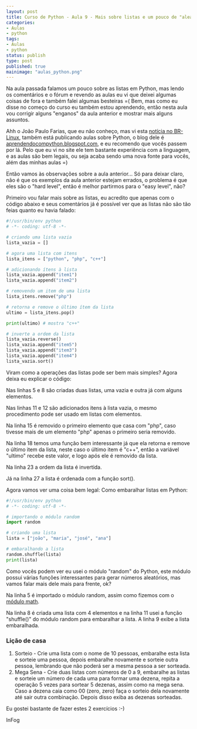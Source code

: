 ```yaml
---
layout: post
title: Curso de Python - Aula 9 - Mais sobre listas e um pouco de "aleatoriedade"
categories:
- Aulas
- python
tags:
- Aulas
- python
status: publish
type: post
published: true
mainimage: "aulas_python.png"
---
```


Na aula passada falamos um pouco sobre as listas em Python, mas lendo os comentários e o fórum e revendo as aulas eu vi que deixei algumas coisas de fora e também falei algumas besteiras =( Bem, mas como eu disse no começo do curso eu também estou aprendendo, então nesta aula vou corrigir alguns "enganos" da aula anterior e mostrar mais alguns assuntos.

Ahh o João Paulo Farias, que eu não conheço, mas vi esta [notícia no BR-Linux](http://br-linux.org/2009/aprendendo-a-programar-com-python/), também está publicando aulas sobre Python, o blog dele é [aprendendocompython.blogspot.com](http://aprendendocompython.blogspot.com), e eu recomendo que vocês passem por lá. Pelo que eu vi no site ele tem bastante experiência com a linguagem, e as aulas são bem legais, ou seja acaba sendo uma nova fonte para vocês, além das minhas aulas =)

Então vamos às observações sobre a aula anterior... Só para deixar claro, não é que os exemplos da aula anterior estejam errados, o problema é que eles são o "hard level", então é melhor partirmos para o "easy level", não?

Primeiro vou falar mais sobre as listas, eu acredito que apenas com o código abaixo e seus comentários já é possível ver que as listas não são tão feias quanto eu havia falado:

```python
#!/usr/bin/env python
# -*- coding: utf-8 -*-

# criando uma lista vazia
lista_vazia = []

# agora uma lista com itens
lista_itens = ["python", "php", "c++"]

# adicionando ítens à lista
lista_vazia.append("item1")
lista_vazia.append("item2")

# removendo um item de uma lista
lista_itens.remove("php")

# retorna e remove o último ítem da lista
ultimo = lista_itens.pop()

print(ultimo) # mostra "c++"

# inverte a ordem da lista
lista_vazia.reverse()
lista_vazia.append("item5")
lista_vazia.append("item3")
lista_vazia.append("item4")
lista_vazia.sort()
```

Viram como a operações das listas pode ser bem mais simples? Agora deixa eu explicar o código:

Nas linhas 5 e 8 são criadas duas listas, uma vazia e outra já com alguns elementos.

Nas linhas 11 e 12 são adicionados itens à lista vazia, o mesmo procedimento pode ser usado em listas com elementos.

Na linha 15 é removido o primeiro elemento que casa com "php", caso tivesse mais de um elemento "php" apenas o primeiro seria removido.

Na linha 18 temos uma função bem interessante já que ela retorna e remove o último item da lista, neste caso o último item é "c++", então a variável "ultimo" recebe este valor, e logo após ele é removido da lista.

Na linha 23 a ordem da lista é invertida.

Já na linha 27 a lista é ordenada com a função sort().

Agora vamos ver uma coisa bem legal: Como embaralhar listas em Python:

```python
#!/usr/bin/env python
# -*- coding: utf-8 -*-

# importando o módulo random
import random

# criando uma lista
lista = ["joão", "maria", "josé", "ana"]

# embaralhando a lista
random.shuffle(lista)
print(lista)
```

Como vocês podem ver eu usei o módulo "random" do Python, este módulo possui várias funções interessantes para gerar números aleatórios, mas vamos falar mais dele mais para frente, ok?

Na linha 5 é importado o módulo random, assim como fizemos com o [módulo math](/aulas/python/2008/11/16/curso-de-python-aula-4-mais-numeros-e-a-biblioteca-math.html).

Na linha 8 é criada uma lista com 4 elementos e na linha 11 usei a função "shuffle()" do módulo random para embaralhar a lista. A linha 9 exibe a lista embaralhada.

### Lição de casa

1. Sorteio - Crie uma lista com o nome de 10 pessoas, embaralhe esta lista e sorteie uma pessoa, depois embaralhe novamente e sorteie outra pessoa, lembrando que não poderá ser a mesma pessoa a ser sorteada.
2. Mega Sena - Crie duas listas com números de 0 a 9, embaralhe as listas e sorteie um número de cada uma para formar uma dezena, repita a operação 5 vezes para sortear 5 dezenas, assim como na mega sena. Caso a dezena caia como 00 (zero, zero) faça o sorteio dela novamente até sair outra combinação. Depois disso exiba as dezenas sorteadas.

Eu gostei bastante de fazer estes 2 exercícios :-)

InFog
